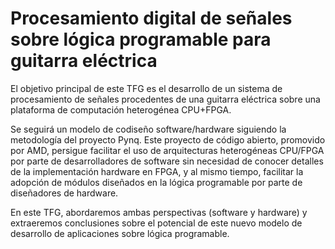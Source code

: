 # Procesamiento digital de señales sobre lógica programable para guitarra eléctrica
El objetivo principal de este TFG es el desarrollo de un sistema de procesamiento de señales procedentes de una guitarra eléctrica sobre una plataforma de computación heterogénea CPU+FPGA.

Se seguirá un modelo de codiseño software/hardware siguiendo la metodología del proyecto Pynq. Este proyecto de código abierto, promovido por AMD, persigue facilitar el uso de arquitecturas heterogéneas CPU/FPGA por parte de desarrolladores de software sin necesidad de conocer detalles de la implementación hardware en FPGA, y al mismo tiempo, facilitar la adopción de módulos diseñados en la lógica programable por parte de diseñadores de hardware.

En este TFG, abordaremos ambas perspectivas (software y hardware) y extraeremos conclusiones sobre el potencial de este nuevo modelo de desarrollo de aplicaciones sobre lógica programable.
